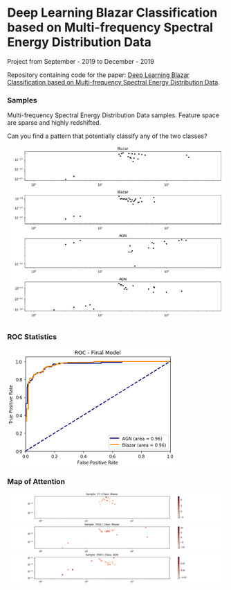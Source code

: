 # Deep Learning Blazar Classification based on Multi-frequency Spectral Energy Distribution Data
Project from September - 2019 to December - 2019 

Repository containing code for the paper: [Deep Learning Blazar Classification based on Multi-frequency Spectral Energy Distribution Data](https://arxiv.org/abs/2012.15340).

### Samples
Multi-frequency Spectral Energy Distribution Data samples. Feature space are sparse and highly redshifted.

Can you find a pattern that potentially classify any of the two classes?

![samples](https://github.com/patrick-schubert/blazars/blob/main/samples.png)

### ROC Statistics

![ROC](https://github.com/patrick-schubert/blazars/blob/main/Best%20ROC.png)

### Map of Attention

![map1](https://github.com/patrick-schubert/blazars/blob/main/Map_of_Attention/Sample_%2017%20_%20Class_%20Blazar.png)
![map2](https://github.com/patrick-schubert/blazars/blob/main/Map_of_Attention/Sample_%203554%20_%20Class_%20Blazar.png)
![map3](https://github.com/patrick-schubert/blazars/blob/main/Map_of_Attention/Sample_%203563%20_%20Class_%20AGN.png)

